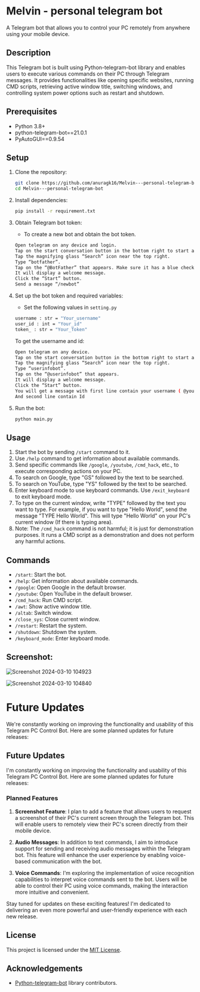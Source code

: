 # Melvin - personal telegram bot

A Telegram bot that allows you to control your PC remotely from anywhere using your mobile device.

## Description

This Telegram bot is built using Python-telegram-bot library and enables users to execute various commands on their PC through Telegram messages. It provides functionalities like opening specific websites, running CMD scripts, retrieving active window title, switching windows, and controlling system power options such as restart and shutdown.

## Prerequisites

- Python 3.8+
- python-telegram-bot==21.0.1 
- PyAutoGUI==0.9.54

## Setup

1. Clone the repository:
    ```bash
    git clone https://github.com/anuragk16/Melvin---personal-telegram-bot
    cd Melvin---personal-telegram-bot
    ```

2. Install dependencies:
    ```bash
    pip install -r requirement.txt
    ```

3. Obtain Telegram bot token:
    - To create a new bot and obtain the bot token.
    ```bash
    Open telegram on any device and login. 
    Tap on the start conversation button in the bottom right to start a new conversation.
    Tap the magnifying glass “Search” icon near the top right.
    Type “botfather”.
    Tap on the “@BotFather” that appears. Make sure it has a blue checkmark next to it
    It will display a welcome message.
    Click the “Start” button.
    Send a message “/newbot”
    ```

4. Set up the bot token and required variables:
    - Set the following values in `setting.py`
    ```bash
    username : str = "Your_username"
    user_id : int = "Your_id"
    token_ : str = "Your_Token"
    ```

    To get the username and id:
    ```bash
    Open telegram on any device. 
    Tap on the start conversation button in the bottom right to start a new conversation.
    Tap the magnifying glass “Search” icon near the top right.
    Type “userinfobot”.
    Tap on the “@userinfobot” that appears.
    It will display a welcome message.
    Click the “Start” button.
    You will get a message with first line contain your username ( @your_username)
    And second line contain Id
    ```

6. Run the bot:
    ```bash
    python main.py
    ```

## Usage

1. Start the bot by sending `/start` command to it.
2. Use `/help` command to get information about available commands.
3. Send specific commands like `/google`, `/youtube`, `/cmd_hack`, etc., to execute corresponding actions on your PC.
4. To search on Google, type "GS" followed by the text to be searched.
5. To search on YouTube, type "YS" followed by the text to be searched.
6. Enter keyboard mode to use keyboard commands. Use `/exit_keyboard` to exit keyboard mode.
7. To type on the current window, write "TYPE" followed by the text you want to type. For example, if you want to type "Hello World", send the message "TYPE Hello World". This will type "Hello World" on your PC's current window (If there is typing area).
8. Note: The `/cmd_hack` command is not harmful; it is just for demonstration purposes. It runs a CMD script as a demonstration and does not perform any harmful actions.

## Commands

- `/start`: Start the bot.
- `/help`: Get information about available commands.
- `/google`: Open Google in the default browser.
- `/youtube`: Open YouTube in the default browser.
- `/cmd_hack`: Run CMD script.
- `/awt`: Show active window title.
- `/altab`: Switch window.
- `/close_sys`: Close current window.
- `/restart`: Restart the system.
- `/shutdown`: Shutdown the system.
- `/keyboard_mode`: Enter keyboard mode.

## Screenshot:

![Screenshot 2024-03-10 104923](https://github.com/anuragk16/Melvin---personal-telegram-bot/assets/90235816/2462746e-86f0-47f8-a488-314dd4e32f49)

![Screenshot 2024-03-10 104840](https://github.com/anuragk16/Melvin---personal-telegram-bot/assets/90235816/cf63359c-b34f-4bd2-88c8-431fe079b244)

# Future Updates

We're constantly working on improving the functionality and usability of this Telegram PC Control Bot. Here are some planned updates for future releases:

## Future Updates

I'm constantly working on improving the functionality and usability of this Telegram PC Control Bot. Here are some planned updates for future releases:

### Planned Features

1. **Screenshot Feature**: I plan to add a feature that allows users to request a screenshot of their PC's current screen through the Telegram bot. This will enable users to remotely view their PC's screen directly from their mobile device.

2. **Audio Messages**: In addition to text commands, I aim to introduce support for sending and receiving audio messages within the Telegram bot. This feature will enhance the user experience by enabling voice-based communication with the bot.

3. **Voice Commands**: I'm exploring the implementation of voice recognition capabilities to interpret voice commands sent to the bot. Users will be able to control their PC using voice commands, making the interaction more intuitive and convenient.

Stay tuned for updates on these exciting features! I'm dedicated to delivering an even more powerful and user-friendly experience with each new release.


## License

This project is licensed under the [MIT License](LICENSE).

## Acknowledgements

- [Python-telegram-bot](https://github.com/python-telegram-bot/python-telegram-bot) library contributors.



